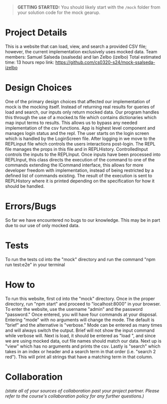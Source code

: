 > **GETTING STARTED:** You should likely start with the `/mock` folder from your solution code for the mock gearup.

# Project Details

This is a website that can load, view, and search a provided CSV file; however, the current implementation exclusively uses mocked data.
Team members: Samuel Salseda (ssalseda) and Ian Zelbo (izelbo)
Total estimated time: 13 hours
repo link: https://github.com/cs0320-s24/mock-ssalseda-izelbo

# Design Choices

One of the primary design choices that affected our implementation of mock is the mocking itself. Instead of returning real results for queries of load and search, our inputs only return mocked data. Our program handles this through the use of a mocked.ts file which contains dictionaries which map input terms to results. This allows us to bypass any needed implementation of the csv functions. App is highest level component and manages login status and the repl. The user starts on the login screen which is handled by the LoginScreen file. After logging in we move to the REPLinput file which controls the users interactions post-login. The REPL file manages the props in this file and in REPLHistory. ControlledInput controls the inputs to the REPLInput. Once inputs have been processed into REPLInput, this class directs the execution of the command to one of the commands extending the ICommand interface, this allows for more developer freedom with implementation, instead of being restricted by a defined list of commands existing. The result of the execution is sent to REPLHistory where it is printed depending on the specification for how it should be handled.

# Errors/Bugs

So far we have encountered no bugs to our knowledge. This may be in part due to our use of only mocked data.

# Tests

To run the tests cd into the "mock" directory and run the command "npm run test:e2e" in your terminal

# How to

To run this website, first cd into the "mock" directory. Once in the proper directory, run "npm start" and proceed to "localhost:8000" in your
browser. To enter the website, use the username "admin" and the password "password." Once entered, you will have four commands at your disposal.
Entering "mode" with no arguments will change the mode. The default is "brief" and the alternative is "verbose." Mode can be entered as many times
and will always switch the output. Brief will not show the input command while verbose will. Next is load, it should be entered as "load <file>", and
since we are using mocked data, out file names should match our data. Next up is "view" which has no arguments and prints the csv. Lastly is "search" which takes in an index or header and a search term in that order (i.e. "search 2 red"). This will print all strings that have a matching term in that
column.

# Collaboration

_(state all of your sources of collaboration past your project partner. Please refer to the course's collaboration policy for any further questions.)_
